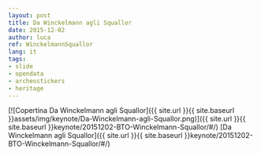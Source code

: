 ```yaml
---
layout: post
title: Da Winckelmann agli Squallor
date: 2015-12-02
author: luca
ref: WinckelmannSquallor
lang: it
tags:
- slide
- opendata
- archeostickers
- heritage
---
```


[![Copertina Da Winckelmann agli Squallor]({{ site.url }}{{ site.baseurl }}assets/img/keynote/Da-Winckelmann-agli-Squallor.png)]({{ site.url }}{{ site.baseurl }}keynote/20151202-BTO-Winckelmann-Squallor/#/)
[Da Winckelmann agli Squallor]({{ site.url }}{{ site.baseurl }}keynote/20151202-BTO-Winckelmann-Squallor/#/)
